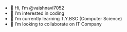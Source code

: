 - 👋 Hi, I’m @vaishnavi7052
- 👀 I’m interested in coding 
- 🌱 I’m currently learning T.Y.BSC (Computer Science)
- 💞️ I’m looking to collaborate on IT Company

<!---
vaishnavi7052/vaishnavi7052 is a ✨ special ✨ repository because its `README.md` (this file) appears on your GitHub profile.
You can click the Preview link to take a look at your changes.
--->

